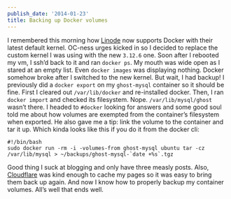 ```yaml
---
publish_date: '2014-01-23'
title: Backing up Docker volumes
---
```


I remembered this morning how [Linode](https://www.linode.com/) now supports
Docker with their latest default kernel. OC-ness urges kicked in so I decided
to replace the custom kernel I was using with the new `3.12.6` one. Soon after
I rebooted my vm, I ssh’d back to it and ran `docker ps`. My mouth was wide
open as I stared at an empty list. Even `docker images` was displaying
nothing. Docker somehow broke after I switched to the new kernel. But wait, I
had backup! I previously did a `docker export` on my `ghost-mysql` container
so it should be fine. First I cleared out `/var/lib/docker` and re-installed
docker. Then, I ran `docker import` and checked its filesystem. Nope.
`/var/lib/mysql/ghost` wasn’t there. I headed to `#docker` looking for answers
and some good soul told me about how volumes are exempted from the container’s
filesystem when exported. He also gave me a tip: link the volume to the
container and tar it up. Which kinda looks like this if you do it from the
docker cli:

    
    
    #!/bin/bash
    sudo docker run -rm -i -volumes-from ghost-mysql ubuntu tar -cz /var/lib/mysql > ~/backups/ghost-mysql-`date +%s`.tgz
    

Good thing I suck at blogging and only have three measly posts. Also,
[Cloudflare](https://www.cloudflare.com/) was kind enough to cache my pages so
it was easy to bring them back up again. And now I know how to properly backup
my container volumes. All’s well that ends well.